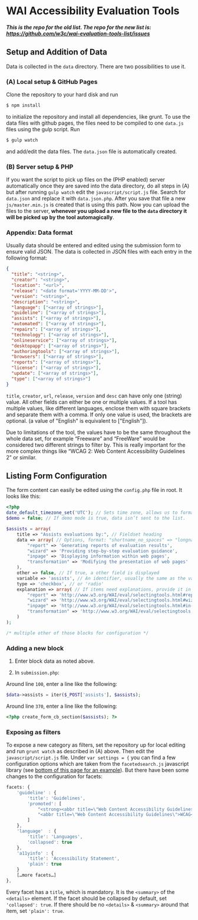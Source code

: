 # WAI Accessibility Evaluation Tools

**_This is the repo for the old list. The repo for the new list is: https://github.com/w3c/wai-evaluation-tools-list/issues_**

## Setup and Addition of Data

Data is collected in the `data` directory. There are two possibilities to use it.

### (A) Local setup & GitHub Pages 

Clone the repository to your hard disk and run

~~~bash
$ npm install
~~~

to initialize the repository and install all dependencies, like grunt. To use the data files with github pages, the files need to be compiled to one `data.js` files using the gulp script. Run

~~~bash
$ gulp watch
~~~

and add/edit the data files. The `data.json` file is automatically created.

### (B) Server setup & PHP

If you want the script to pick up files on the (PHP enabled) server automatically once they are saved into the data directory, do all steps in (A) but after running `gulp watch` edit the `javascript/script.js` file. Search for `data.json` and replace it with `data.json.php`. After you save that file a new `js/master.min.js` is created that is using this path. Now you can upload the files to the server, **whenever you upload a new file to the `data` directory it will be picked up by the tool automagically**.

### Appendix: Data format

Usually data should be entered and edited using the submission form to ensure valid JSON. The data is collected in JSON files with each entry in the following format:

~~~json
{
  "title": "<string>",
  "creator": "<string>",
  "location": "<url>",
  "release": "<date format='YYYY-MM-DD'>",
  "version": "<string>",
  "description": "<string>",
  "language": ["<array of strings>"],
  "guideline": ["<array of strings>"],
  "assists": ["<array of strings>"],
  "automated": ["<array of strings>"],
  "repairs": ["<array of strings>"],
  "technology": ["<array of strings>"],
  "onlineservice": ["<array of strings>"],
  "desktopapp": ["<array of strings>"],
  "authoringtools": ["<array of strings>"],
  "browsers": ["<array of strings>"],
  "reports": ["<array of strings>"],
  "license": ["<array of strings>"],
  "update": ["<array of strings>"],
  "type": ["<array of strings>"]
}
~~~

`title`, `creator`, `url`, `release`, `version` and `desc` can have only one (string) value. All other fields can either be one or multiple values. If a tool has multiple values, like different languages, enclose them with square brackets and separate them with a comma. If only one value is used, the brackets are optional. (a value of "English" is equivalent to ["English"]).

 Due to limitations of the tool, the values have to be the same throughout the whole data set, for example “Freeware” and “FreeWare” would be considered two different strings to filter by. This is really important for the more complex things like “WCAG 2: Web Content Accessibility Guidelines 2” or similar.
 
## Listing Form Configuration
 
The form content can easily be edited using the `config.php` file in root. It looks like this:
 
~~~php
<?php
date_default_timezone_set('UTC'); // Sets time zone, allows us to format dates from strings.
$demo = false; // If demo mode is true, data isn’t sent to the list.

$assists = array(
	title => "Assists evaluations by:", // Fieldset heading
	data => array( // Options, format: "shortname_no_spaces" => "longname"
		"report" => 'Generating reports of evaluation results', 
		"wizard" => 'Providing step-by-step evaluation guidance',
		"inpage" => 'Displaying information within web pages',
		"transformation" => 'Modifying the presentation of web pages'
	),
	other => false, // If true, a other field is displayed
	variable => 'assists', // An identifier, usually the same as the variable name
	type => 'checkbox', // or 'radio'
	explanation => array( // If items need explanations, provide it in the format "shortname" => "URI"
		"report" => 'http://www.w3.org/WAI/eval/selectingtools.html#reports',
		"wizard" => 'http://www.w3.org/WAI/eval/selectingtools.html#wizards',
		"inpage" => 'http://www.w3.org/WAI/eval/selectingtools.html#in-page',
		"transformation" => 'http://www.w3.org/WAI/eval/selectingtools.html#transformation'
	)
);

/* multiple other of those blocks for configuration */
~~~

### Adding a new block

1. Enter block data as noted above.

2. In `submission.php`: 

Around line `100`, enter a line like the following: 

~~~php
$data->assists = iter($_POST['assists'], $assists);
~~~
 
Around line `370`, enter a line like the following:
  
~~~php
<?php create_form_cb_section($assists); ?>
~~~

### Exposing as filters

To expose a new category as filters, set the repository up for local editing and run `grunt watch` as described in (A) above. Then edit the `javascript/script.js` file. Under `var settings = {` you can find a few configuration options which are taken from the `facetedsearch.js` javascript library (see [bottom of this page for an example](https://eikes.github.io/facetedsearch/)). But there have been some changes to the configuration for facets:

~~~js
facets: {
	'guideline' : {
		'title': 'Guidelines', 
		'promoted': [
			"<strong><abbr title=\"Web Content Accessibility Guidelines\">WCAG<\/abbr> 2.0 — <abbr title=\"World Wide Web Consortium\">W3C<\/abbr> Web Content Accessibility Guidelines 2.0<\/strong>", 
			"<abbr title=\"Web Content Accessibility Guidelines\">WCAG<\/abbr> 1.0 — <abbr title=\"World Wide Web Consortium\">W3C<\/abbr> Web Content Accessibility Guidelines 1.0"
		]
	},
	'language'  : {
		'title': 'Languages', 
		'collapsed': true
	},
	'a11yinfo' : {
		'title': 'Accessibility Statement', 
		'plain': true 
	}
	[…more facets…]
},
~~~

Every facet has a `title`, which is mandatory. It is the `<summary>` of the `<details>` element. If the facet should be collapsed by default, set `'collapsed': true`. If there should be no `<details>` & `<summary>` around that item, set `'plain': true`.

